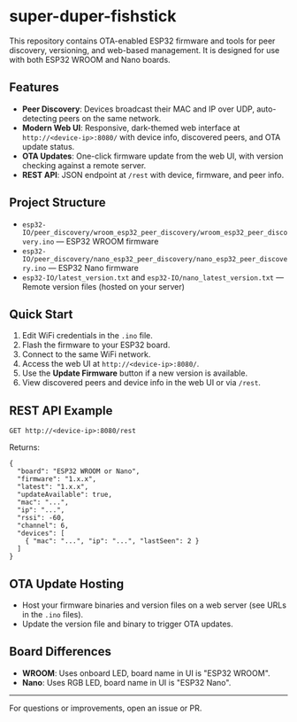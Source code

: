 # super-duper-fishstick

This repository contains OTA-enabled ESP32 firmware and tools for peer discovery, versioning, and web-based management. It is designed for use with both ESP32 WROOM and Nano boards.

## Features

- **Peer Discovery**: Devices broadcast their MAC and IP over UDP, auto-detecting peers on the same network.
- **Modern Web UI**: Responsive, dark-themed web interface at `http://<device-ip>:8080/` with device info, discovered peers, and OTA update status.
- **OTA Updates**: One-click firmware update from the web UI, with version checking against a remote server.
- **REST API**: JSON endpoint at `/rest` with device, firmware, and peer info.

## Project Structure

- `esp32-IO/peer_discovery/wroom_esp32_peer_discovery/wroom_esp32_peer_discovery.ino` — ESP32 WROOM firmware
- `esp32-IO/peer_discovery/nano_esp32_peer_discovery/nano_esp32_peer_discovery.ino` — ESP32 Nano firmware
- `esp32-IO/latest_version.txt` and `esp32-IO/nano_latest_version.txt` — Remote version files (hosted on your server)

## Quick Start

1. Edit WiFi credentials in the `.ino` file.
2. Flash the firmware to your ESP32 board.
3. Connect to the same WiFi network.
4. Access the web UI at `http://<device-ip>:8080/`.
5. Use the **Update Firmware** button if a new version is available.
6. View discovered peers and device info in the web UI or via `/rest`.

## REST API Example

`GET http://<device-ip>:8080/rest`

Returns:

```
{
  "board": "ESP32 WROOM or Nano",
  "firmware": "1.x.x",
  "latest": "1.x.x",
  "updateAvailable": true,
  "mac": "...",
  "ip": "...",
  "rssi": -60,
  "channel": 6,
  "devices": [
    { "mac": "...", "ip": "...", "lastSeen": 2 }
  ]
}
```

## OTA Update Hosting

- Host your firmware binaries and version files on a web server (see URLs in the `.ino` files).
- Update the version file and binary to trigger OTA updates.

## Board Differences

- **WROOM**: Uses onboard LED, board name in UI is "ESP32 WROOM".
- **Nano**: Uses RGB LED, board name in UI is "ESP32 Nano".

---

For questions or improvements, open an issue or PR.
